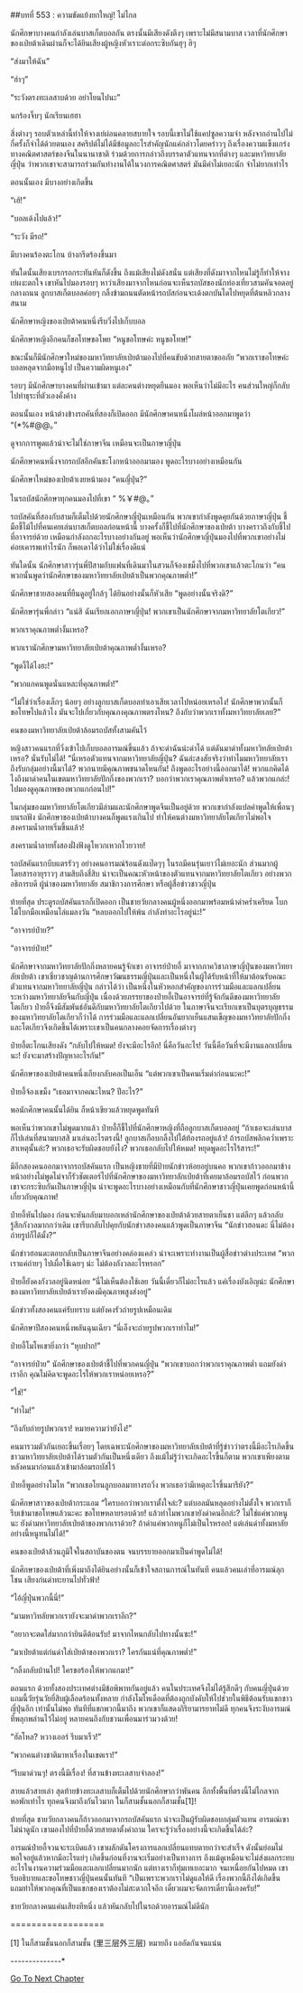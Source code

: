 ##บทที่ 553 : ความขัดแย้งยกใหญ่!
ไม่ไกล


นักศึกษาบางคนกำลังเล่นบาสเก็ตบอลกัน ตรงนั้นมีเสียงดังตึงๆ เพราะไม่มีสนามบาส เวลาที่นักศึกษาของเป่ยต้าเดินผ่านก็จะได้ยินเสียงผู้หญิงหัวเราะต่อกระซิบกันฮุๆ ฮิๆ


“ส่งมาให้ฉัน”


“ฮ่าๆ”


“ระวังตรงทะเลสาบด้วย อย่าโยนไปนะ”


นกร้องจิ๊บๆ นักเรียนเฮฮา


สิ่งต่างๆ รอบตัวเหล่านี้ทำให้จางเย่ผ่อนคลายสบายใจ รอบนี้เขาไม่ใช้แคปซูลความจำ หลังจากอ่านไปไม่กี่ครั้งก็จำได้ด้วยตนเอง สคริปต์ไม่ได้มีข้อมูลอะไรสำคัญนักแค่กล่าวโดยคร่าวๆ ถึงเรื่องความแข็งแกร่งทางคณิตศาสตร์ของจีนในนานาชาติ ร่วมด้วยการกล่าวถึงบรรดาตัวแทนจากที่ต่างๆ และมหาวิทยาลัยญี่ปุ่น ว่าพวกเขาจะสามารถร่วมกันทำงานได้ในวงการคณิตศาสตร์ มันมีคำไม่เยอะนัก จำไม่ยากเท่าไร


ตอนนั้นเอง มีบางอย่างเกิดขึ้น


“เฮ้!”


“บอลเด้งไปแล้ว!”


“ระวัง มีรถ!”


มีบางคนร้องตะโกน บ้างกรีดร้องขึ้นมา


ทันใดนั้นเสียงเบรกรถกระทันหันก็ดังขึ้น ถึงแม้เสียงไม่ดังสนั่น แต่เสียงที่ดังมาจากไหนไม่รู้ก็ทำให้จางเย่ผงะตกใจ เขาหันไปมองรอบๆ หาว่าเสียงมาจากไหนก่อนจะเห็นรถบัสของนักท่องเที่ยวสามคันจอดอยู่กลางถนน ลูกบาสเก็ตบอลค่อยๆ กลิ้งข้ามถนนตัดหน้ารถบัสก่อนจะเด้งตกบันไดไปหยุดที่ต้นหลิวกลางสนาม


นักศึกษาหญิงของเป่ยต้าคนหนึ่งรีบวิ่งไปเก็บบอล


นักศึกษาหญิงอีกคนก็ขอโทษขอโพย “หนูขอโทษค่ะ หนูขอโทษ!”


ขณะนั้นก็มีนักศึกษาใหม่ของมหาวิทยาลัยเป่ยต้ามองไปที่คนขับด้วยสายตาขออภัย “พวกเราขอโทษค่ะ บอลหลุดจากมือหนูไป เป็นความผิดหนูเอง”


รอบๆ มีนักศึกษาบางคนที่ผ่านเข้ามา แต่ละคนต่างหยุดยืนมอง พอเห็นว่าไม่มีอะไร คนส่วนใหญ่ก็กลับไปทำธุระที่ตัวเองคั่งค้าง


ตอนนั้นเอง หน้าต่างข้างรถคันที่สองก็เปิดออก มีนักศึกษาคนหนึ่งโผล่หน้าออกมาพูดว่า “(*%#@@。”


ดูจากการพูดแล้วน่าจะไม่ใช่ภาษาจีน เหมือนจะเป็นภาษาญี่ปุ่น


นักศึกษาคนหนึ่งจากรถบัสอีกคันชะโงกหน้าออกมามอง พูดอะไรบางอย่างเหมือนกัน


นักศึกษาใหม่ของเป่ยต้าเงยหน้ามอง “คนญี่ปุ่น?”


ในรถบัสนักศึกษาทุกคนมองไปที่เขา “ %￥#@。”


รถบัสคันที่สองกับสามก็เต็มไปด้วยนักศึกษาญี่ปุ่นเหมือนกัน พวกเขากำลังพูดคุยกันด้วยภาษาญี่ปุ่น ชี้มือชี้ไม้ไปที่คนเคยเล่นบาสเก็ตบอลก่อนหน้านี้ บางครั้งก็ชี้ไปที่นักศึกษาของเป่ยต้า บางคราวถึงกับชี้ไปที่อาจารย์ด้วย เหมือนกำลังถกอะไรบางอย่างกันอยู่ พอเห็นว่านักศึกษาญี่ปุ่นมองไปที่พวกเขาอย่างไม่ค่อยเคารพเท่าไรนัก ก็พอเดาได้ว่าไม่ใช่เรื่องดีแน่


ทันใดนั้น นักศึกษาสาวรุ่นพี่ปีสามกับแฟนที่เดินมาในสวนก็จ้องเขม็งไปที่พวกเขาแล้วตะโกนว่า “คนพวกนั้นพูดว่านักศึกษาของมหาวิทยาลัยเป่ยต้าเป็นพวกคุณภาพต่ำ!”


นักศึกษาชายสองคนที่ยืนดูอยู่ใกล้ๆ ได้ยินอย่างนั้นก็หัวเสีย “พูดอย่างนั้นจริงดิ?”


นักศึกษารุ่นพี่กล่าว “แน่สิ ฉันเรียกเอกภาษาญี่ปุ่น! พวกเขาเป็นนักศึกษาจากมหาวิทยาลัยโตเกียว!”


พวกเราคุณภาพต่ำงั้นเหรอ?


พวกเรานักศึกษามหาวิทยาลัยเป่ยต้าคุณภาพต่ำงั้นเหรอ?


“พูดงี้ได้ไงฮะ!”


“พวกแกคนพูดนั่นแหละที่คุณภาพต่ำ!”


“ไม่ใช่ว่าเรื่องเล็กๆ น้อยๆ อย่างลูกบาสเก็ตบอลทำเอาเสียเวลาไปหน่อยเหรอไง! นักศึกษาพวกนั้นก็ขอโทษไปแล้วไง มันจะไปเกี่ยวกับคุณภงคุณภาพตรงไหน? ถึงกับว่าพวกเราทั้งมหาวิทยาลัยเลย?”


คนของมหาวิทยาลัยเป่ยต้าล้อมรถบัสทั้งสามคันไว้


หญิงสาวคนแรกที่วิ่งเข้าไปเก็บบอลอารมณ์ขึ้นแล้ว ถ้าจะด่าฉันน่ะด่าได้ แต่ดันมาด่าทั้งมหาวิทลัยเป่ยต้าเหรอ? นั่นรับไม่ได้! “นี่เหรอตัวแทนจากมหาวิทยาลัยญี่ปุ่น? ฉันล่ะสงสัยจริงว่าทำไมมหาวิทยาลัยเราถึงรับกลุ่มอย่างนี้มาได้? พวกนายมีคุณภาพขนาดไหนกัน! ถึงพูดอะไรอย่างนี้ออกมาได้! พวกแกคิดได้ไงถึงมาด่าคนในเขตมหาวิทยาลัยปักกิ่งของพวกเรา? บอกว่าพวกเราคุณภาพต่ำเหรอ? แล้วพวกแกล่ะ! ไปมองดูคุณภาพของพวกแกก่อนไป!”


ในกลุ่มของมหาวิทยาลัยโตเกียวมีล่ามและนักศึกษาพูดจีนเป็นอยู่ด้วย พวกเขากำลังแปลคำพูดให้เพื่อนๆ บนรถฟัง นักศึกษาของเป่ยต้าบางคนก็พูดแรงเกินไป ทำให้คนต่างมหาวิทยาลัยโตเกียวไม่พอใจ สงครามน้ำลายเริ่มขึ้นแล้ว!


สงครามน้ำลายทั้งสองฝั่งฟังดูโหวกเหวกโวยวาย!


รถบัสคันแรกบีบแตรรัวๆ อย่างคนอารมณ์ร้อนดังแป๊ดๆๆ ในรถมีคนรุ่นเยาว์ไม่เยอะนัก ส่วนมากผู้โดยสารอายุราวๆ สามสิบถึงสี่สิบ น่าจะเป็นคณะหัวหน้าของตัวแทนจากมหาวิทยาลัยโตเกียว อย่างพวกอธิการบดี ผู้นำของมหาวิทยาลัย สมาชิกวงการศึกษา หรือผู้สื่อข่าวชาวญี่ปุ่น


ท้ายที่สุด ประตูรถบัสคันแรกก็เปิดออก เป็นชายวัยกลางคนผู้หนึ่งออกมาพร้อมหน้าดำคร่ำเครียด โบกไม้โบกมือเหมือนไล่แมลงวัน “หลบออกไปให้พ้น กำลังทำอะไรอยู่น่ะ!”


“อาจารย์ป๋าย?”


“อาจารย์ป๋าย!”


นักศึกษาจากมหาวิทยาลัยปักกิ่งหลายคนรู้จักเขา อาจารย์ป๋ายอี้ มาจากภาควิชาภาษาญี่ปุ่นของมหาวิทยาลัยเป่ยต้า เขาเชี่ยวชาญด้านการศึกษาวัฒนธรรมญี่ปุ่นและเป็นหนึ่งในผู้ได้รับหน้าที่ให้มาต้อนรับคณะตัวแทนจากมหาวิทยาลัยญี่ปุ่น กล่าวได้ว่า เป็นหนึ่งในหัวหอกสำคัญของการร่วมมือและแลกเปลี่ยนระหว่างมหาวิทยาลัยจีนกับญี่ปุ่น เนื่องด้วยภรรยาของป๋ายอี้เป็นอาจารย์ที่รู้จักกันดีของมหาวิทยาลัยโตเกียว ป๋ายอี้จึงมีสัมพันธ์อันดีกับมหาวิทยาลัยโตเกียวไปด้วย ในภาษาจีนจะเรียกเขาเป็นบุตรบุญธรรมของมหาวิทยาลัยโตเกียวก็ว่าได้ การร่วมมือและแลกเปลี่ยนอันยากเย็นแสนเข็ญของมหาวิทยาลัยปักกิ่งและโตเกียวจึงเกิดขึ้นได้เพราะเขาเป็นคนกลางคอยจัดการเรื่องต่างๆ


ป๋ายอี้ตะโกนเสียงดัง “กลับไปให้หมด! ยังจะมีอะไรอีก! นี่คือวันอะไร! วันนี้คือวันที่จะมีงานแลกเปลี่ยนนะ! ยังจะมาสร้างปัญหาอะไรกัน!”


นักศึกษาของเป่ยต้าคนหนึ่งเถียงกลับคอเป็นเอ็น “แต่พวกเขาเป็นคนเริ่มด่าก่อนนะคะ!”


ป๋ายอี้จ้องเขม็ง “เธอมาจากคณะไหน? ปีอะไร?”


พอนักศึกษาคนนั้นได้ยิน ก็หน้าเขียวแล้วหยุดพูดทันที


พอเห็นว่าพวกเขาไม่พูดมากแล้ว ป๋ายอี้ก็ชี้ไปที่นักศึกษาหญิงที่ถือลูกบาสเก็ตบอลอยู่ “ถ้าเธอจะเล่นบาส ก็ไปเล่นที่สนามบาสสิ มาเล่นอะไรตรงนี้! ลูกบาสเกือบกลิ้งไปใต้ท้องรถอยู่แล้ว! ถ้ารถบัสพลิกคว่ำเพราะสาเหตุนั้นล่ะ? พวกเธอจะรับผิดชอบยังไง? พวกเธอกลับไปให้หมด! หยุดพูดอะไรไร้สาระ!”


มีอีกสองคนออกมาจากรถบัสคันแรก เป็นหญิงชายที่มีป้ายนักข่าวห้อยอยู่บนคอ พวกเขาก้าวออกมาข้างหน้าอย่างไม่พูดไม่จาก็รัวชัตเตอร์ไปที่นักศึกษาของมหาวิทยาลักเป่ยต้าที่เคยมาล้อมรถบัสไว้ ก่อนพวกเขาจะกระซิบกันเป็นภาษาญี่ปุ่น น่าจะพูดอะไรบางอย่างเหมือนกับที่นักศึกษาชาวญี่ปุ่นเคยพูดก่อนหน้านี้เกี่ยวกับคุณภาพ!


ป๋ายอี้หันไปมอง ก่อนจะหันกลับมาบอกเหล่านักศึกษาของเป่ยต้าด้วยสายตาเย็นชา แต่ลึกๆ แล้วกลับรู้สึกกังวลมากกว่าเดิม เขารีบกลับไปคุยกับนักข่าวสองคนแล้วพูดเป็นภาษาจีน “นักข่าวฮอนดะ นี่ไม่ต้องถ่ายรูปก็ได้มั้ง?”


นักข่าวฮอนดะตอบกลับเป็นภาษาจีนอย่างคล่องแคล่ว น่าจะเพราะทำงานเป็นผู้สื่อข่าวต่างประเทศ “พวกเราแค่ถ่ายๆ ไปเผื่อใช้เฉยๆ น่ะ ไม่ต้องกังวลอะไรหรอก”


ป๋ายอี้ยังคงกังวลอยู่นิดหน่อย “นี่ไม่เห็นต้องใช้เลย วันนี้เดี๋ยวก็ไม่อะไรแล้ว แค่เรื่องบังเอิญน่ะ นักศึกษาของมหาวิทยาลัยเป่ยต้าเรายังคงมีคุณภาพสูงส่งอยู่”


นักข่าวทั้งสองคนแค่รับทราบ แต่ยังคงรัวถ่ายรูปเหมือนเดิม


นักศึกษาปีสองคนหนึ่งพลันฉุนเฉียว “นี่เอ็งจะถ่ายรูปพวกเราทำไม!”


ป๋ายอี้โมโหเขายิ่งกว่า “หุบปาก!”


“อาจารย์ป๋าย” นักศึกษาของเป่ยต้าชี้ไปที่พวกคนญี่ปุ่น “พวกเขาบอกว่าพวกเราคุณภาพต่ำ แถมยังด่าเราอีก คุณไม่คิดจะพูดอะไรให้พวกเราหน่อยเหรอ?”


“ใช่!”


“ทำไม!”


“ถึงกับถ่ายรูปพวกเรา! หมายความว่ายังไง!”


คนมารวมตัวกันเยอะขึ้นเรื่อยๆ โดยเฉพาะนักศึกษาของมหาวิทยาลัยเป่ยต้าที่รู้ข่าวว่าตรงนี้มีอะไรเกิดขึ้น ชาวมหาวิทยาลัยเป่ยต้าได้รวมตัวกันเป็นหนึ่งเดียว ถึงแม้ไม่รู้ว่าจะเกิดอะไรขึ้นก็ตาม พวกเขาเพียงตามหลังคนมาก่อนแล้วเข้ามาล้อมรถบัสไว้


ป๋ายอี้พูดอย่างโมโห “พวกเธอโยนลูกบอลมาทางรถวิ่ง พวกเธอว่ามีเหตุอะไรขึ้นมารึยัง?”


นักศึกษาสาวของเป่ยต้ากระแอม “ใครบอกว่าพวกเราตั้งใจล่ะ? แต่บอลมันหลุดอย่างไม่ตั้งใจ พวกเราก็รีบเข้ามาขอโทษแล้วนะคะ ขอโทษหลายรอบด้วย! แล้วทำไมพวกเขายังด่าคนอีกล่ะ? ไม่ใช่แค่พวกหนูนะ ยังด่ามหาวิทยาลัยเป่ยต้าของพวกเราด้วย? ถ้าด่าแค่พวกหนูก็ไม่เป็นไรหรอก! แต่เล่นด่าทั้งมหาลัยอย่างนี้หนูทนไม่ได้!”


คนของเป่ยต้าล้วนภูมิใจในสถาบันของตน จนบรรยายออกมาเป็นคำพูดไม่ได้!


นักศึกษาของเป่ยต้าที่เพิ่งมาถึงได้ยินอย่างนั้นก็เข้าใจสถานการณ์ในทันที คนแล้วคนเล่าที่อารมณ์ลุกโชน เสียงก่นด่าทะยานไปทั่วฟ้า!


“ไอ้ญี่ปุ่นพวกนี้นี่!”


“มามหาวิทลัยพวกเรายังจะมาด่าพวกเราอีก?”


“อยากจะตดใส่มากกว่ายินดีต้อนรับ! มาจากไหนกลับไปทางนั้นซะ!”


“มาเป่ยต้าแต่ก่นด่าใส่เป่ยต้าของพวกเรา? ใครกันแน่ที่คุณภาพต่ำ!”


“กลิ้งกลับบ้านไป! ใครขอร้องให้พวกแกมา!”


ตอนแรก ด้วยทั้งสองประเทศต่างมีข้อพิพาทกันอยู่แล้ว คนในประเทศจึงไม่ได้รู้สึกดีๆ กับคนญี่ปุ่นด้วย แถมนี้วัยรุ่นวัยยี่สิบผู้เลือดร้อนทั้งหลาย กำลังโมโหเดือดที่ต้องถูกบังคับให้ไปช่วยในพิธีต้อนรับแขกชาวญี่ปุ่นอีก เท่านั้นไม่พอ ทันทีที่แขกพวกนี้มาถึง พวกเขาก็แสดงกิริยามารยาทไม่ดี ทุกคนจึงระงับอารมณ์ที่พลุกพล่านไว้ไม่อยู่ หลายคนถึงกับชวนเพื่อนมาร่วมวงด้วย!


“ฮัลโหล? หวางเออร์ รีบมาเร็ว!”


“พวกคนต่างชาติมาหาเรื่องในเขตเรา!”


“รีบมาด่วนๆ! ตรงนี้มีเรื่อง! ที่สวนข้างทะเลสาบจำลอง!”


สายแล้วสายเล่า สุดท้ายข้างทะเลสาบก็เต็มไปด้วยนักศึกษากว่าพันคน อีกทั้งพื้นที่ตรงนี้ไม่ไกลจากหอพักเท่าไร ทุกคนจึงมาถึงกันไวมาก ในก็สามชั้นนอกก็สามชั้น[1]!


ท้ายที่สุด ชายวัยกลางคนก็ก้าวออกมาจากรถบัสคันแรก น่าจะเป็นผู้รับผิดชอบกลุ่มตัวแทน อารมณ์เขาไม่น่าดูนัก เขามองไปที่ป๋ายอี้ด้วยสายตาตั้งคำถาม ใครจะรู้ว่าเรื่องอย่างนี้จะเกิดขึ้นได้ล่ะ?


อารมณ์ป๋ายอี้จวนจะระเบิดแล้ว เขาผลักดันโครงการแลกเปลี่ยนแทบตายกว่าจะสำเร็จ ดังนั้นย่อมไม่พอใจอยู่แล้วหากมีอะไรแย่ๆ เกิดขึ้นก่อนที่งานจะเริ่มอย่างเป็นทางการ ถึงแม้ดูเหมือนจะไม่ส่งผลกระทบอะไรในงานความร่วมมือและแลกเปลี่ยนมากนัก แต่ทางเราก็ทุ่มเทเยอะมาก จนเหนื่อยกันไปหมด เขารีบอธิบายและขอโทษชาวญี่ปุ่นคนนั้นทันที “เป็นเพราะพวกเราไม่ดูแลให้ดี เรื่องพวกนี้ถึงได้เกิดขึ้น แถมทำให้พวกคุณที่เป็นแขกของเราต้องไม่สะดวกใจอีก เดี๋ยวผมจะจัดการเดี๋ยวนี้เองครับ!”


ชายวัยกลางคนแค่นเสียงทีหนึ่ง แล้วหันกลับไปในรถด้วยอารมณ์ไม่ดีนัก






==================


[1] ในก็สามชั้นนอกก็สามชั้น (里三层外三层) หมายถึง แออัดกันจนแน่น


*-*-*-*-*-*-*-*-*-*-*-*-*-*-*



[Go To Next Chapter]( ./54.md)